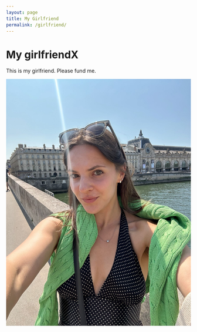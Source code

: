 ```yaml
---
layout: page
title: My Girlfriend
permalink: /girlfriend/
---
```

# My girlfriendX
This is my girlfriend. Please fund me. 

![Isn't she hot?](/girlfriend.jpeg)
